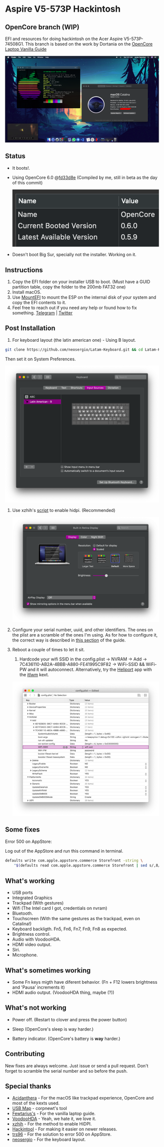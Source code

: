 # Aspire V5-573P Hackintosh
## OpenCore branch (WIP)

EFI and resources for doing hackintosh on the Acer Aspire V5-573P-74508G1. This branch is based on the work by Dortania on the [OpenCore Laptop Vanilla Guide](https://dortania.github.io/vanilla-laptop-guide/)

![Screenshot](./assets/screenshot.png)

## Status

- It boots!.

- Using OpenCore 6.0 @[fd33d8e](https://github.com/acidanthera/OpenCorePkg/commit/fd33d8e2419ebbf7651780655bc6329cb5383f2f) (Compiled by me, still in beta as the day of this commit)

  ![Bootloader](./assets/bootloader.png)

- Doesn't boot Big Sur, specially not the installer. Working on it.

## Instructions

1. Copy the EFI folder on your installer USB to boot. (Must have a GUID partition table, copy the folder to the 200mb FAT32 one) <br/>
2. Install macOS. <br/>
3. Use [MountEFI](https://github.com/corpnewt/MountEFI) to mount the ESP on the internal disk of your system and copy the EFI contents to it.<br/>
4. Feel free to reach out if you need any help or found how to fix something. [Telegram](https://t.me/xtrs84zk) | [Twitter](https://twitter.com/xtrs84zk) 

## Post Installation
1. For keyboard layout (the latin american one) - Using B layout. 

```bash
git clone https://github.com/neosergio/Latam-Keyboard.git && cd Latam-Keyboard && cp -v Latam*.* ~/Library/Keyboard\ Layouts/
```

Then set it on System Preferences.

![Keyboard settings](./assets/keyboard.png)

1. Use xzhih's [script](https://github.com/xzhih/one-key-hidpi) to enable hidpi. (Recommended)

   ![hidpi](./assets/hidpi.png)

3. Configure your serial number, uuid, and other identifiers. The ones on the plist are a scramble of the ones I'm using. As for how to configure it, the correct way is described in [this section](https://dortania.github.io/OpenCore-Desktop-Guide/post-install/iservices) of the guide.

3. Reboot a couple of times to let it sit.

   1. Hardcode your wifi SSID in the config.plist -> NVRAM -> Add -> 7C436110-AB2A-4BBB-A880-FE41995C9F82 -> WiFi-SSID && WiFi-PW and it will autoconnect. Alternatively, try the  [Heliport](https://github.com/zxystd/HeliPort) app with the [itlwm](https://github.com/OpenIntelWireless/itlwm) kext.

   ![Wifi configuration](./assets/wifi.png)

## Some fixes

Error 500 on AppStore:

Log out of the AppStore and run this command in terminal.

```bash
defaults write com.apple.appstore.commerce Storefront -string \
    "$(defaults read com.apple.appstore.commerce Storefront | sed s/,8/,13/)"
```

## What's working
* USB ports <br/>
* Integrated Graphics <br/>
* Trackpad (With gestures) <br/>
* Wifi (The Intel card I got, credentials on nvram) <br/>
* Bluetooth.
* Touchscreen (With the same gestures as the trackpad, even on Catalina!) <br/>
* Keyboard backligth. Fn5, Fn6, Fn7, Fn9, Fn8 as expected. <br/>
* Brightness control. <br/>
* Audio with VoodooHDA. <br/>
* HDMI video output. <br/>
* Siri. <br/>
* Microphone.

## What's sometimes working
* Some Fn keys migth have diferent behavior. (Fn + F12 lowers brightness and 'Pausa' increments it)
* HDMI audio output. (VoodooHDA thing, maybe (?))

## What's not working
* Power off. (Restart to clover and press the power button) <br/>

* Sleep (OpenCore's sleep is way harder.) <br/>

* Battery indicator. (OpenCore's battery is **way** harder.) <br/>

  

## Contributing

New fixes are always welcome. Just issue or send a pull request. Don't forget to scramble the serial number and so before the push. 

## Special thanks
* [Acidanthera](https://github.com/acidanthera/VoodooPS2) - For the macOS like trackpad experience, OpenCore and most of the kexts used.
* [USB Map](https://github.com/corpnewt/USBMap) - corpnewt's tool <br/>
* [Fewtarius's](https://fewtarius.gitbook.io/laptopguide/) - For the vanilla laptop guide. <br/>
* [VoodooHDA](https://github.com/chris1111/VoodooHDA-2.9.2-Clover-V14) - Yeah, we hate it, we love it. <br/>
* [xzhih](https://github.com/xzhih) - For the method to enable HiDPI. <br/>
* [Hackintool](https://www.tonymacx86.com/threads/release-hackintool-v2-8-6.254559/) - For making it easier on newer releases. <br/>
* [trs96](https://www.tonymacx86.com/threads/appstore-the-operation-couldnt-be-completed-com-apple-commerce-client-error-500.270957/post-1912788) -  For the solution to error 500 on AppStore. <br/>
* [neosergio](https://github.com/neosergio) - For the keyboard layout.